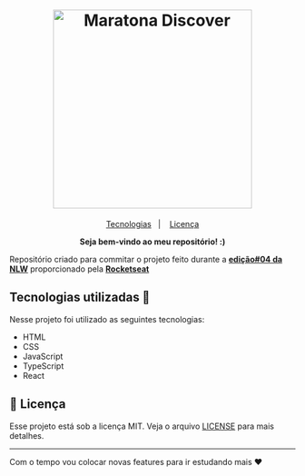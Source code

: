 
<h1 align="center">
     <a href="https://rocketseat.com.br" target="_blank"> 
       <img alt="Maratona Discover" title="Nlw Edição 4" src="https://svgshare.com/i/UG_.svg" width="350px" />
    </a>
  </h1>
  
<p align="center">
  <a href="#tecnologias">Tecnologias</a>&nbsp;&nbsp;&nbsp;|&nbsp;&nbsp;&nbsp;
  <a href="#memo-licença">Licença</a>
</p>

<div align="center"><strong>Seja bem-vindo ao meu repositório! :)</strong></div>

Repositório criado para commitar o projeto feito durante a **[edição#04 da NLW](https://nextlevelweek.com/episodios/react/1/edicao/4)** proporcionado pela **[Rocketseat](https://rocketseat.com.br/)**

<h2 id="tecnologias">Tecnologias utilizadas 🚀</h2>
Nesse projeto foi utilizado as seguintes tecnologias:

- HTML
- CSS
- JavaScript
- TypeScript
- React

## :memo: Licença

Esse projeto está sob a licença MIT. Veja o arquivo [LICENSE](LICENSE.md) para mais detalhes.

---
Com o tempo vou colocar novas features para ir estudando mais ♥




